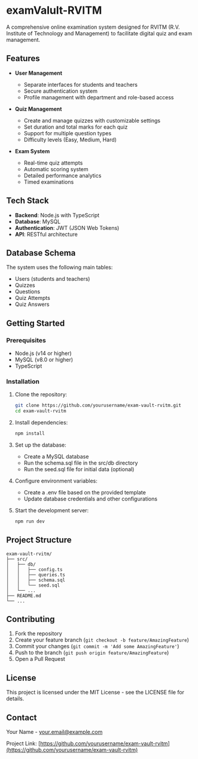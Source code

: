 # examValult-RVITM
A comprehensive online examination system designed for RVITM (R.V. Institute of Technology and Management) to facilitate digital quiz and exam management.

## Features

- **User Management**
  - Separate interfaces for students and teachers
  - Secure authentication system
  - Profile management with department and role-based access

- **Quiz Management**
  - Create and manage quizzes with customizable settings
  - Set duration and total marks for each quiz
  - Support for multiple question types
  - Difficulty levels (Easy, Medium, Hard)

- **Exam System**
  - Real-time quiz attempts
  - Automatic scoring system
  - Detailed performance analytics
  - Timed examinations

## Tech Stack

- **Backend**: Node.js with TypeScript
- **Database**: MySQL
- **Authentication**: JWT (JSON Web Tokens)
- **API**: RESTful architecture

## Database Schema

The system uses the following main tables:
- Users (students and teachers)
- Quizzes
- Questions
- Quiz Attempts
- Quiz Answers

## Getting Started

### Prerequisites

- Node.js (v14 or higher)
- MySQL (v8.0 or higher)
- TypeScript

### Installation

1. Clone the repository:
   ```bash
   git clone https://github.com/yourusername/exam-vault-rvitm.git
   cd exam-vault-rvitm
   ```

2. Install dependencies:
   ```bash
   npm install
   ```

3. Set up the database:
   - Create a MySQL database
   - Run the schema.sql file in the src/db directory
   - Run the seed.sql file for initial data (optional)

4. Configure environment variables:
   - Create a .env file based on the provided template
   - Update database credentials and other configurations

5. Start the development server:
   ```bash
   npm run dev
   ```

## Project Structure

```
exam-vault-rvitm/
├── src/
│   ├── db/
│   │   ├── config.ts
│   │   ├── queries.ts
│   │   ├── schema.sql
│   │   └── seed.sql
│   └── ...
├── README.md
└── ...
```

## Contributing

1. Fork the repository
2. Create your feature branch (`git checkout -b feature/AmazingFeature`)
3. Commit your changes (`git commit -m 'Add some AmazingFeature'`)
4. Push to the branch (`git push origin feature/AmazingFeature`)
5. Open a Pull Request

## License

This project is licensed under the MIT License - see the LICENSE file for details.

## Contact

Your Name - your.email@example.com

Project Link: [https://github.com/yourusername/exam-vault-rvitm](https://github.com/yourusername/exam-vault-rvitm) 
